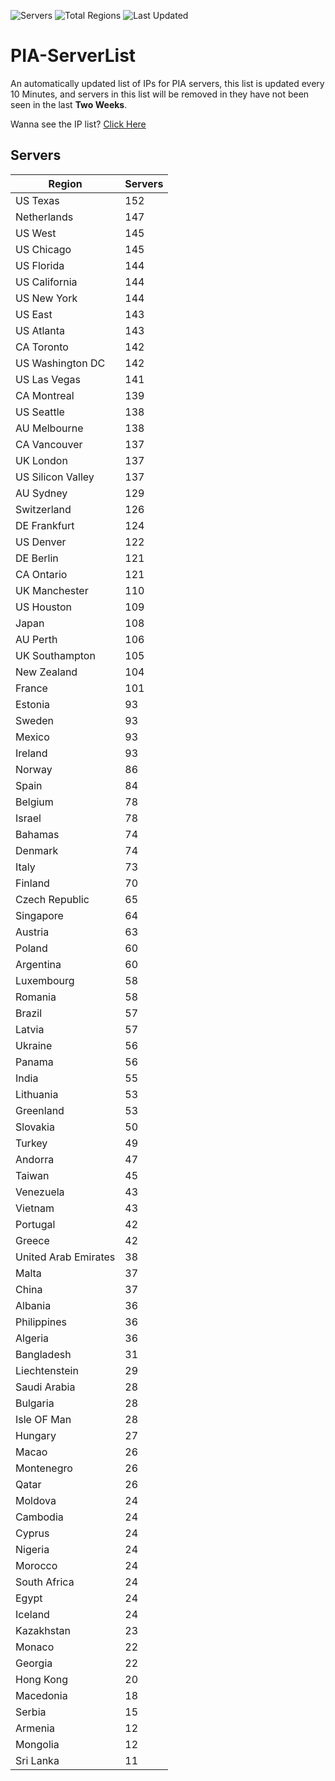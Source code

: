 ![Servers](https://img.shields.io/badge/Servers-7,025-darkgreen)
![Total Regions](https://img.shields.io/badge/Total_Regions-97-darkgreen)
![Last Updated](https://img.shields.io/badge/Last_Updated-December_13_2024_06:01_EST-darkgreen)

# PIA-ServerList
An automatically updated list of IPs for PIA servers, this list is updated every 10 Minutes, and servers in this list will be removed in they have not been seen in the last **Two Weeks**.

Wanna see the IP list? [Click Here](./servers.json)

## Servers
| Region               | Servers |
|----------------------|---------|
| US Texas | 152 |
| Netherlands | 147 |
| US West | 145 |
| US Chicago | 145 |
| US Florida | 144 |
| US California | 144 |
| US New York | 144 |
| US East | 143 |
| US Atlanta | 143 |
| CA Toronto | 142 |
| US Washington DC | 142 |
| US Las Vegas | 141 |
| CA Montreal | 139 |
| US Seattle | 138 |
| AU Melbourne | 138 |
| CA Vancouver | 137 |
| UK London | 137 |
| US Silicon Valley | 137 |
| AU Sydney | 129 |
| Switzerland | 126 |
| DE Frankfurt | 124 |
| US Denver | 122 |
| DE Berlin | 121 |
| CA Ontario | 121 |
| UK Manchester | 110 |
| US Houston | 109 |
| Japan | 108 |
| AU Perth | 106 |
| UK Southampton | 105 |
| New Zealand | 104 |
| France | 101 |
| Estonia | 93 |
| Sweden | 93 |
| Mexico | 93 |
| Ireland | 93 |
| Norway | 86 |
| Spain | 84 |
| Belgium | 78 |
| Israel | 78 |
| Bahamas | 74 |
| Denmark | 74 |
| Italy | 73 |
| Finland | 70 |
| Czech Republic | 65 |
| Singapore | 64 |
| Austria | 63 |
| Poland | 60 |
| Argentina | 60 |
| Luxembourg | 58 |
| Romania | 58 |
| Brazil | 57 |
| Latvia | 57 |
| Ukraine | 56 |
| Panama | 56 |
| India | 55 |
| Lithuania | 53 |
| Greenland | 53 |
| Slovakia | 50 |
| Turkey | 49 |
| Andorra | 47 |
| Taiwan | 45 |
| Venezuela | 43 |
| Vietnam | 43 |
| Portugal | 42 |
| Greece | 42 |
| United Arab Emirates | 38 |
| Malta | 37 |
| China | 37 |
| Albania | 36 |
| Philippines | 36 |
| Algeria | 36 |
| Bangladesh | 31 |
| Liechtenstein | 29 |
| Saudi Arabia | 28 |
| Bulgaria | 28 |
| Isle OF Man | 28 |
| Hungary | 27 |
| Macao | 26 |
| Montenegro | 26 |
| Qatar | 26 |
| Moldova | 24 |
| Cambodia | 24 |
| Cyprus | 24 |
| Nigeria | 24 |
| Morocco | 24 |
| South Africa | 24 |
| Egypt | 24 |
| Iceland | 24 |
| Kazakhstan | 23 |
| Monaco | 22 |
| Georgia | 22 |
| Hong Kong | 20 |
| Macedonia | 18 |
| Serbia | 15 |
| Armenia | 12 |
| Mongolia | 12 |
| Sri Lanka | 11 |